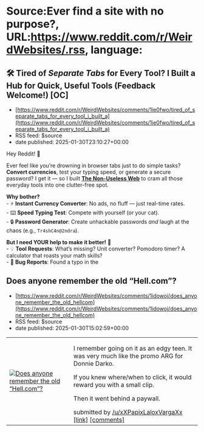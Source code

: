 # Source:Ever find a site with no purpose?, URL:https://www.reddit.com/r/WeirdWebsites/.rss, language:

## 🛠️ Tired of *Separate Tabs* for Every Tool? I Built a Hub for Quick, Useful Tools (Feedback Welcome!) [OC]
 - [https://www.reddit.com/r/WeirdWebsites/comments/1ie0fwo/tired_of_separate_tabs_for_every_tool_i_built_a](https://www.reddit.com/r/WeirdWebsites/comments/1ie0fwo/tired_of_separate_tabs_for_every_tool_i_built_a)
 - RSS feed: $source
 - date published: 2025-01-30T23:10:27+00:00

<!-- SC_OFF --><div class="md"><p>Hey Reddit! 👋 </p> <p>Ever feel like you’re drowning in browser tabs just to do simple tasks? <strong>Convert currencies</strong>, test your typing speed, or generate a secure password? I get it — so I built <strong><a href="https://thenonuslessweb.com">The Non-Useless Web</a></strong> to cram all those everyday tools into one clutter-free spot. </p> <p><strong>Why bother?</strong><br/> - ⚡ <strong>Instant Currency Converter</strong>: No ads, no fluff — just real-time rates.<br/> - ⌨️ <strong>Speed Typing Test</strong>: Compete with yourself (or your cat).<br/> - 🔒 <strong>Password Generator</strong>: Create unhackable passwords <em>and</em> laugh at the chaos (e.g., <code>Tr4shC4n@2ndra</code>). </p> <p><strong>But I need YOUR help to make it better!</strong> 🙌<br/> - 💡 <strong>Tool Requests</strong>: What’s missing? Unit converter? Pomodoro timer? A calculator that roasts your math skills?<br/> - 🐞 <strong>Bug Reports</strong>: Found a typo in the 

## Does anyone remember the old “Hell.com”?
 - [https://www.reddit.com/r/WeirdWebsites/comments/1idowoj/does_anyone_remember_the_old_hellcom](https://www.reddit.com/r/WeirdWebsites/comments/1idowoj/does_anyone_remember_the_old_hellcom)
 - RSS feed: $source
 - date published: 2025-01-30T15:02:59+00:00

<table> <tr><td> <a href="https://www.reddit.com/r/WeirdWebsites/comments/1idowoj/does_anyone_remember_the_old_hellcom/"> <img src="https://preview.redd.it/a6sce0mub5ge1.jpeg?width=640&amp;crop=smart&amp;auto=webp&amp;s=e0631635eadcc600e675cf0b4d7633c34d5a9a56" alt="Does anyone remember the old “Hell.com”?" title="Does anyone remember the old “Hell.com”?" /> </a> </td><td> <!-- SC_OFF --><div class="md"><p>I remember going on it as an edgy teen. It was very much like the promo ARG for Donnie Darko.</p> <p>If you knew where/when to click, it would reward you with a small clip.</p> <p>Then it went behind a paywall.</p> </div><!-- SC_ON --> &#32; submitted by &#32; <a href="https://www.reddit.com/user/xXPapixLaloxVargaXx"> /u/xXPapixLaloxVargaXx </a> <br/> <span><a href="https://i.redd.it/a6sce0mub5ge1.jpeg">[link]</a></span> &#32; <span><a href="https://www.reddit.com/r/WeirdWebsites/comments/1idowoj/does_anyone_remember_the_old_hellcom/">[comments]</a></span> </td></tr></table>

